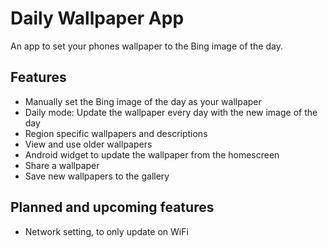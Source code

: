 # Daily Wallpaper App

An app to set your phones wallpaper to the Bing image of the day.

[//]: # (<a href='https://play.google.com/store/apps/details?id=dev.taptwice.bing_wallpaper_app&pcampaignid=pcampaignidMKT-Other-global-all-co-prtnr-py-PartBadge-Mar2515-1'><img alt='Get it on Google Play' src='https://play.google.com/intl/en_us/badges/static/images/badges/en_badge_web_generic.png' width='150'/></a>)

## Features
 - Manually set the Bing image of the day as your wallpaper
 - Daily mode: Update the wallpaper every day with the new image of the day
 - Region specific wallpapers and descriptions
 - View and use older wallpapers
 - Android widget to update the wallpaper from the homescreen
 - Share a wallpaper
 - Save new wallpapers to the gallery
 
## Planned and upcoming features
 - Network setting, to only update on WiFi
